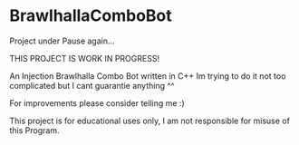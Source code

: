 # BrawlhallaComboBot
Project under Pause again...

THIS PROJECT IS WORK IN PROGRESS!

An Injection Brawlhalla Combo Bot written in C++
Im trying to do it not too complicated but I cant guarantie anything ^^

For improvements please consider telling me :)

This project is for educational uses only, I am not responsible for misuse of this Program.
